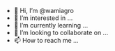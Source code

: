 - 👋 Hi, I’m @wamiagro
- 👀 I’m interested in ...
- 🌱 I’m currently learning ...
- 💞️ I’m looking to collaborate on ...
- 📫 How to reach me ...

<!---
wamiagro/wamiagro is a ✨ special ✨ repository because its `README.md` (this file) appears on your GitHub profile.
You can click the Preview link to take a look at your changes.
--->
